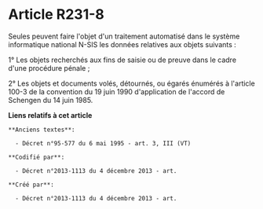 # Article R231-8

Seules peuvent faire l'objet d'un traitement automatisé dans le système informatique national N-SIS les données relatives aux
objets suivants :

1° Les objets recherchés aux fins de saisie ou de preuve dans le cadre d'une procédure pénale ;

2° Les objets et documents volés, détournés, ou égarés énumérés à l'article 100-3 de la convention du 19 juin 1990
d'application de l'accord de Schengen du 14 juin 1985.

**Liens relatifs à cet article**

	**Anciens textes**:

	  - Décret n°95-577 du 6 mai 1995 - art. 3, III (VT)

	**Codifié par**:

	  - Décret n°2013-1113 du 4 décembre 2013 - art.

	**Créé par**:

	  - Décret n°2013-1113 du 4 décembre 2013 - art.
